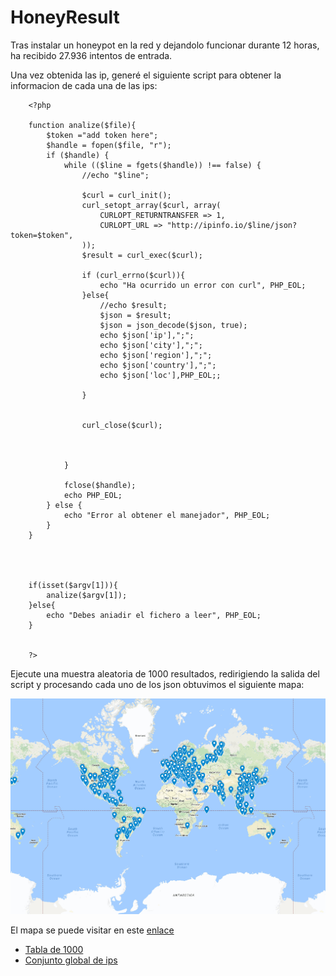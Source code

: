 # HoneyResult

Tras instalar un honeypot en la red y dejandolo funcionar durante 12 horas, ha recibido 27.936 intentos de entrada.

Una vez obtenida las ip, generé el siguiente script para obtener la informacion de cada una de las ips:


		<?php 

		function analize($file){
			$token ="add token here";
			$handle = fopen($file, "r");
			if ($handle) {
			    while (($line = fgets($handle)) !== false) {
			        //echo "$line";

			        $curl = curl_init();
					curl_setopt_array($curl, array(
			    		CURLOPT_RETURNTRANSFER => 1,
			    		CURLOPT_URL => "http://ipinfo.io/$line/json?token=$token",
					));
					$result = curl_exec($curl);

					if (curl_errno($curl)){ 
		   				echo "Ha ocurrido un error con curl", PHP_EOL;
					}else{
						//echo $result;
						$json = $result;
						$json = json_decode($json, true);
						echo $json['ip'],";";
						echo $json['city'],";";
						echo $json['region'],";";
						echo $json['country'],";";
						echo $json['loc'],PHP_EOL;;

					}


					curl_close($curl);



			    }

			    fclose($handle);
			    echo PHP_EOL;
			} else {
		    	echo "Error al obtener el manejador", PHP_EOL;
			} 
		}




		if(isset($argv[1])){
			analize($argv[1]);
		}else{
			echo "Debes aniadir el fichero a leer", PHP_EOL;
		}


		?>



Ejecute una muestra aleatoria de 1000 resultados, redirigiendo la salida del script y procesando cada uno de los json obtuvimos el siguiente mapa:

![Mapa de ataque](img/mapimage.png)

El mapa se puede visitar en este [enlace](https://drive.google.com/open?id=1x3u8aQ7zDJLjcv6KsoDhqRmmMNs&usp=sharing)

* [Tabla de  1000](tabla.md)
* [Conjunto global de ips](ip.md)